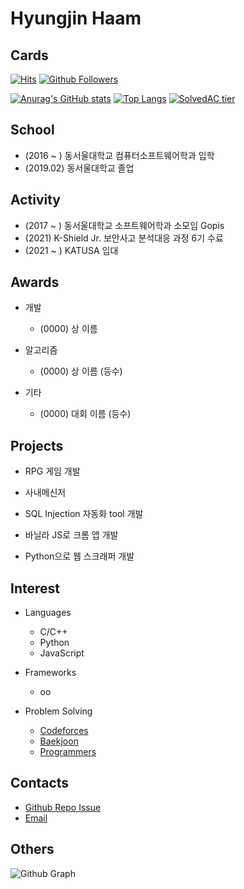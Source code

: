 # Hyungjin Haam

## Cards
[![Hits](https://hits.seeyoufarm.com/api/count/incr/badge.svg?url=https%3A%2F%2Fgithub.com%2FhyungJinn&count_bg=%2379C83D&title_bg=%23555555&icon=&icon_color=%23E7E7E7&title=hits&edge_flat=false)](https://github.com/hyungJinn)
[![Github Followers](https://img.shields.io/github/followers/hyungJinn?color=06d6a0&label=Github%20Followers&style=for-the-badge)](https://github.com/hyungJinn?tab=followers)

[![Anurag's GitHub stats](https://github-readme-stats.vercel.app/api?username=hyungJinn&hide=issues,contribs&show_icons=true&theme=nord)](https://github.com/anuraghazra/github-readme-stats)
[![Top Langs](https://github-readme-stats.vercel.app/api/top-langs/?username=hyungJinn&layout=compact&hide=Visual%20Basic)](https://github.com/anuraghazra/github-readme-stats)
[![SolvedAC tier](http://mazassumnida.wtf/api/v2/generate_badge?boj=hyungjin)](https://solved.ac/hyungjin)


## School
  - (2016 ~ ) 동서울대학교 컴퓨터소프트웨어학과 입학
  - (2019.02) 동서울대학교 졸업


## Activity
  - (2017 ~ ) 동서울대학교 소프트웨어학과 소모임 Gopis
  - (2021) K-Shield Jr. 보안사고 분석대응 과정 6기 수료
  - (2021 ~ ) KATUSA 입대


## Awards
  - 개발
    - (0000) 상 이름
    
  - 알고리즘
    - (0000) 상 이름 (등수)
    
  - 기타
    - (0000) 대회 이름 (등수)


## Projects
  - RPG 게임 개발
  - 사내메신저
  - SQL Injection 자동화 tool 개발
  
  - 바닐라 JS로 크롬 앱 개발
  - Python으로 웹 스크래퍼 개발


## Interest
 - Languages
   - C/C++
   - Python
   - JavaScript

 - Frameworks
   - oo

 - Problem Solving
   - [Codeforces](https://codeforces.com/profile/eric_haam)
   - [Baekjoon](https://www.acmicpc.net/user/hyungjin)
   - [Programmers](https://programmers.co.kr/pr/hyungjin)


## Contacts
  - [Github Repo Issue](https://github.com/hyungjinn/hyungjinn/issues)
  - [Email](mailto:hyungjinnh@gmail.com)
  

## Others
![Github Graph](https://activity-graph.herokuapp.com/graph?username=hyungjinn&area=false&theme=xcode&hide_border=true)
